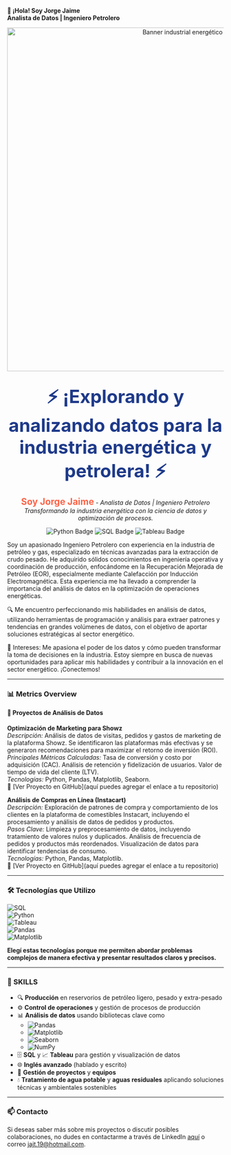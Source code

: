**👋 ¡Hola! Soy Jorge Jaime**  
**Analista de Datos | Ingeniero Petrolero**
<!-- Banner épico de bienvenida -->
<div align="center">
  <img src="https://via.placeholder.com/800x200/1E3A8A/FFFFFF?text=Explotación+de+Datos+en+la+Industria+Energética" alt="Banner industrial energético" width="800"/>
</div>

<h2 align="center">
  <span style="font-size: 2em; color: #1E3A8A;">⚡ ¡Explorando y analizando datos para la industria energética y petrolera! ⚡</span>
</h2>

<p align="center">
  <strong style="font-size: 1.5em; color: #FF6347;">Soy Jorge Jaime</strong> - <em>Analista de Datos | Ingeniero Petrolero</em><br>
  <i>Transformando la industria energética con la ciencia de datos y optimización de procesos.</i>
</p>

<p align="center">
  <img src="https://img.shields.io/badge/Python-3776AB?style=flat&logo=python&logoColor=white" alt="Python Badge" />
  <img src="https://img.shields.io/badge/SQL-4479A1?style=flat&logo=sql&logoColor=white" alt="SQL Badge" />
  <img src="https://img.shields.io/badge/Tableau-E97627?style=flat&logo=tableau&logoColor=white" alt="Tableau Badge" />
</p>

Soy un apasionado Ingeniero Petrolero con experiencia en la industria de petróleo y gas, especializado en técnicas avanzadas para la extracción de crudo pesado. He adquirido sólidos conocimientos en ingeniería operativa y coordinación de producción, enfocándome en la Recuperación Mejorada de Petróleo (EOR), especialmente mediante Calefacción por Inducción Electromagnética. Esta experiencia me ha llevado a comprender la importancia del análisis de datos en la optimización de operaciones energéticas.

🔍 Me encuentro perfeccionando mis habilidades en análisis de datos, utilizando herramientas de programación y análisis para extraer patrones y tendencias en grandes volúmenes de datos, con el objetivo de aportar soluciones estratégicas al sector energético.

🚀 Intereses: Me apasiona el poder de los datos y cómo pueden transformar la toma de decisiones en la industria. Estoy siempre en busca de nuevas oportunidades para aplicar mis habilidades y contribuir a la innovación en el sector energético. ¡Conectemos!

---

### 📊 Metrics Overview

#### 🚀 Proyectos de Análisis de Datos

**Optimización de Marketing para Showz**  
*Descripción:* Análisis de datos de visitas, pedidos y gastos de marketing de la plataforma Showz. Se identificaron las plataformas más efectivas y se generaron recomendaciones para maximizar el retorno de inversión (ROI).  
*Principales Métricas Calculadas:* Tasa de conversión y costo por adquisición (CAC). Análisis de retención y fidelización de usuarios. Valor de tiempo de vida del cliente (LTV).  
*Tecnologías:* Python, Pandas, Matplotlib, Seaborn.  
🔗 [Ver Proyecto en GitHub](aquí puedes agregar el enlace a tu repositorio)

**Análisis de Compras en Línea (Instacart)**  
*Descripción:* Exploración de patrones de compra y comportamiento de los clientes en la plataforma de comestibles Instacart, incluyendo el procesamiento y análisis de datos de pedidos y productos.  
*Pasos Clave:* Limpieza y preprocesamiento de datos, incluyendo tratamiento de valores nulos y duplicados. Análisis de frecuencia de pedidos y productos más reordenados. Visualización de datos para identificar tendencias de consumo.  
*Tecnologías:* Python, Pandas, Matplotlib.  
🔗 [Ver Proyecto en GitHub](aquí puedes agregar el enlace a tu repositorio)

---

### 🛠 Tecnologías que Utilizo

![SQL](https://img.shields.io/badge/SQL-00758F?style=for-the-badge&logo=postgresql&logoColor=white)  
![Python](https://img.shields.io/badge/Python-3776AB?style=for-the-badge&logo=python&logoColor=white)  
![Tableau](https://img.shields.io/badge/Tableau-E97627?style=for-the-badge&logo=tableau&logoColor=white)  
![Pandas](https://img.shields.io/badge/Pandas-150458?style=for-the-badge&logo=pandas&logoColor=white)  
![Matplotlib](https://img.shields.io/badge/Matplotlib-007C92?style=for-the-badge&logo=matplotlib&logoColor=white)  

**Elegí estas tecnologías porque me permiten abordar problemas complejos de manera efectiva y presentar resultados claros y precisos.**

---

### 💼 SKILLS

- 🔍 **Producción** en reservorios de petróleo ligero, pesado y extra-pesado
- ⚙️ **Control de operaciones** y gestión de procesos de producción
- 📊 **Análisis de datos** usando bibliotecas clave como 
  - ![Pandas](https://img.shields.io/badge/Pandas-150458?style=for-the-badge&logo=pandas&logoColor=white) 
  - ![Matplotlib](https://img.shields.io/badge/Matplotlib-007C92?style=for-the-badge&logo=matplotlib&logoColor=white) 
  - ![Seaborn](https://img.shields.io/badge/Seaborn-5D76CB?style=for-the-badge&logo=seaborn&logoColor=white) 
  - ![NumPy](https://img.shields.io/badge/NumPy-013243?style=for-the-badge&logo=numpy&logoColor=white) 
- 🗄️ **SQL** y 📈 **Tableau** para gestión y visualización de datos
- 🌐 **Inglés avanzado** (hablado y escrito)
- 🤝 **Gestión de proyectos** y **equipos**
- 💧 **Tratamiento de agua potable** y **aguas residuales** aplicando soluciones técnicas y ambientales sostenibles

---

### 📫 Contacto

Si deseas saber más sobre mis proyectos o discutir posibles colaboraciones, no dudes en contactarme a través de LinkedIn [aquí](https://www.linkedin.com/in/jorge-andres-jaime-tafur/) o correo [jajt.19@hotmail.com](mailto:jajt.19@hotmail.com).
